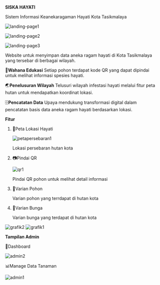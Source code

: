 **SISKA HAYATI**

Sistem Informasi Keanekaragaman Hayati Kota Tasikmalaya


![landing-page1](https://github.com/user-attachments/assets/62e56950-c2b8-4458-ace5-870b9de8aaa9)

![landing-page2](https://github.com/user-attachments/assets/9f977cff-4451-479b-addd-25383f542db9)

![landing-page3](https://github.com/user-attachments/assets/4dcb237b-14c7-441c-8c53-90dc722908e7)


Website untuk menyimpan data aneka ragam hayati di Kota Tasikmalaya yang tersebar di berbagai wilayah.

📖**Wahana Edukasi**
Setiap pohon terdapat kode QR yang dapat dipindai untuk melihat informasi spesies hayati.

🌏**Penelusuran Wilayah**
Telusuri wilayah infestasi hayati melalui fitur peta hutan untuk mendapatkan koordinat lokasi.

🗄️**Pencatatan Data**
Upaya mendukung transformasi digital dalam pencatatan basis data aneka ragam hayati berdasarkan lokasi.


**Fitur**


1. 📍Peta Lokasi Hayati

    ![petapersebaran1](https://github.com/user-attachments/assets/ed562f48-edd6-408e-986d-9681675514a3)


   Lokasi persebaran hutan kota
  
2. 📷Pindai QR

    ![qr1](https://github.com/user-attachments/assets/ffdb4ba2-1416-45b5-9245-c6ff69590627)
 
   Pindai QR pohon untuk melihat detail informasi

3. 🌳Varian Pohon
 
   Varian pohon yang terrdapat di hutan kota

4. 🌻Varian Bunga

   Varian bunga yang terdapat di hutan kota

![grafik2](https://github.com/user-attachments/assets/8bc531ab-f0e9-4922-8a75-902dfd7dcb03)
![grafik1](https://github.com/user-attachments/assets/127bc9ea-4c3f-4c52-899d-6c4ab9c96489)



**Tampilan Admin**

👤Dashboard

![admin2](https://github.com/user-attachments/assets/c604c771-06c4-4f1c-a123-125cf2664c6f)

📊Manage Data Tanaman

![admin1](https://github.com/user-attachments/assets/ae64091e-9d04-4639-9c14-a51d0f69432b)


